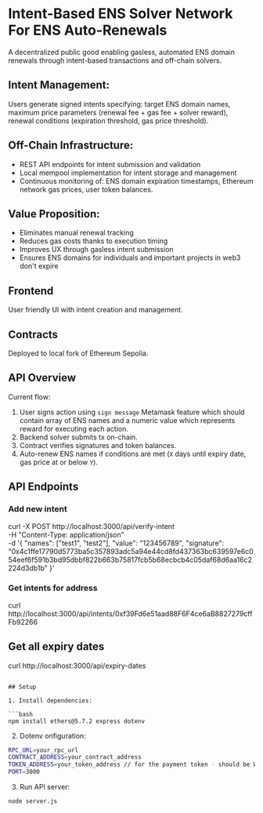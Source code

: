 # Intent-Based ENS Solver Network For ENS Auto-Renewals

A decentralized public good enabling gasless, automated ENS domain renewals through intent-based transactions and off-chain solvers.

## Intent Management:

Users generate signed intents specifying: target ENS domain names, maximum price parameters (renewal fee + gas fee + solver reward), renewal conditions (expiration threshold, gas price threshold).

## Off-Chain Infrastructure:

- REST API endpoints for intent submission and validation
- Local mempool implementation for intent storage and management
- Continuous monitoring of: ENS domain expiration timestamps, Ethereum network gas prices, user token balances.

## Value Proposition:

- Eliminates manual renewal tracking
- Reduces gas costs thanks to execution timing
- Improves UX through gasless intent submission
- Ensures ENS domains for individuals and important projects in web3 don't expire

## Frontend

User friendly UI with intent creation and management.

## Contracts

Deployed to local fork of Ethereum Sepolia.

## API Overview

Current flow:

1. User signs action using `sign message` Metamask feature which should contain array of ENS names and a numeric value which represents reward for executing each action.
2. Backend solver submits tx on-chain.
3. Contract verifies signatures and token balances.
4. Auto-renew ENS names if conditions are met (`X` days until expiry date, gas price at or below `Y`).

## API Endpoints

### Add new intent

curl -X POST http://localhost:3000/api/verify-intent \
 -H "Content-Type: application/json" \
 -d '{
"names": ["test1", "test2"],
"value": "123456789",
"signature": "0x4c1ffe17790d5773ba5c357893adc5a94e44cd8fd437363bc639597e6c054eef6f591b3bd95dbbf822b663b75817fcb5b68ecbcb4c05daf68d6aa16c2224d3db1b"
}'

### Get intents for address

curl http://localhost:3000/api/intents/0xf39Fd6e51aad88F6F4ce6aB8827279cffFb92266

## Get all expiry dates

curl http://localhost:3000/api/expiry-dates

````

## Setup

1. Install dependencies:

```bash
npm install ethers@5.7.2 express dotenv
````

2. Dotenv onfiguration:

```bash
RPC_URL=your_rpc_url
CONTRACT_ADDRESS=your_contract_address
TOKEN_ADDRESS=your_token_address // for the payment token - should be WETH mock
PORT=3000
```

3. Run API server:

```bash
node server.js
```
